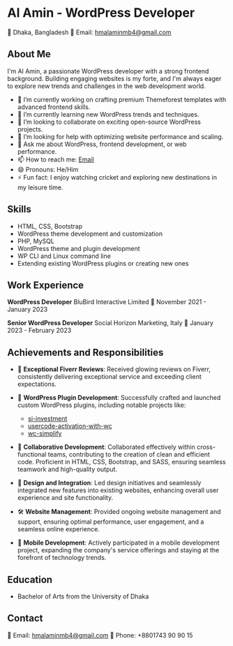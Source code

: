 # Al Amin - WordPress Developer

📍 Dhaka, Bangladesh
📧 Email: hmalaminmb4@gmail.com

## About Me
I'm Al Amin, a passionate WordPress developer with a strong frontend background. Building engaging websites is my forte, and I'm always eager to explore new trends and challenges in the web development world.

- 🔭 I’m currently working on crafting premium Themeforest templates with advanced frontend skills.
- 🌱 I’m currently learning new WordPress trends and techniques.
- 👯 I’m looking to collaborate on exciting open-source WordPress projects.
- 🤔 I’m looking for help with optimizing website performance and scaling.
- 💬 Ask me about WordPress, frontend development, or web performance.
- 📫 How to reach me: [Email](mailto:hmalaminmb4@gmail.com)
- 😄 Pronouns: He/Him
- ⚡ Fun fact: I enjoy watching cricket and exploring new destinations in my leisure time.

## Skills
- HTML, CSS, Bootstrap
- WordPress theme development and customization
- PHP, MySQL
- WordPress theme and plugin development
- WP CLI and Linux command line
- Extending existing WordPress plugins or creating new ones

## Work Experience
**WordPress Developer**
BluBird Interactive Limited
📅 November 2021 - January 2023

**Senior WordPress Developer**
Social Horizon Marketing, Italy
📅 January 2023 - February 2023

## Achievements and Responsibilities

- 🌟 **Exceptional Fiverr Reviews**: Received glowing reviews on Fiverr, consistently delivering exceptional service and exceeding client expectations.

- 💼 **WordPress Plugin Development**: Successfully crafted and launched custom WordPress plugins, including notable projects like:
  - [si-investment](https://github.com/dev-alamin/si-investemt)
  - [usercode-activation-with-wc](https://github.com/dev-alamin/usercode-activation-with-wc)
  - [wc-simplify](https://github.com/dev-alamin/wc-simplify)

- 🤝 **Collaborative Development**: Collaborated effectively within cross-functional teams, contributing to the creation of clean and efficient code. Proficient in HTML, CSS, Bootstrap, and SASS, ensuring seamless teamwork and high-quality output.

- 🎨 **Design and Integration**: Led design initiatives and seamlessly integrated new features into existing websites, enhancing overall user experience and site functionality.

- 🛠️ **Website Management**: Provided ongoing website management and support, ensuring optimal performance, user engagement, and a seamless online experience.

- 📱 **Mobile Development**: Actively participated in a mobile development project, expanding the company's service offerings and staying at the forefront of technology trends.


## Education
- Bachelor of Arts from the University of Dhaka

## Contact
📧 Email: hmalaminmb4@gmail.com
📱 Phone: +8801743 90 90 15

